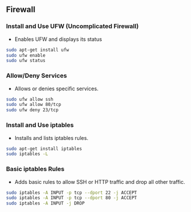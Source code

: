 ## Firewall

### Install and Use UFW (Uncomplicated Firewall)

- Enables UFW and displays its status

```bash
sudo apt-get install ufw
sudo ufw enable
sudo ufw status
```

### Allow/Deny Services

- Allows or denies specific services.

```bash
sudo ufw allow ssh
sudo ufw allow 80/tcp
sudo ufw deny 23/tcp
```

### Install and Use iptables

- Installs and lists iptables rules.

```bash
sudo apt-get install iptables
sudo iptables -L
```

### Basic iptables Rules

- Adds basic rules to allow SSH or HTTP traffic and drop all other traffic.

```bash
sudo iptables -A INPUT -p tcp --dport 22 -j ACCEPT
sudo iptables -A INPUT -p tcp --dport 80 -j ACCEPT
sudo iptables -A INPUT -j DROP
```

